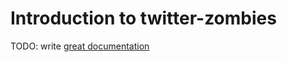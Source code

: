 # Introduction to twitter-zombies

TODO: write [great documentation](http://jacobian.org/writing/great-documentation/what-to-write/)
